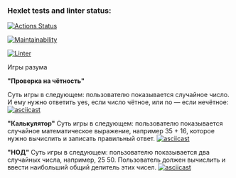 ### Hexlet tests and linter status:
[![Actions Status](https://github.com/OlegArtemiev/frontend-project-lvl1/workflows/hexlet-check/badge.svg)](https://github.com/OlegArtemiev/frontend-project-lvl1/actions)

[![Maintainability](https://api.codeclimate.com/v1/badges/a99a88d28ad37a79dbf6/maintainability)](https://codeclimate.com/github/codeclimate/codeclimate/maintainability)

[![Linter](https://github.com/OlegArtemiev/frontend-project-lvl1/actions/workflows/eslit.yml/badge.svg)](https://github.com/OlegArtemiev/frontend-project-lvl1/actions/workflows/eslit.yml)


Игры разума

**"Проверка на чётность"**

Суть игры в следующем: пользователю показывается случайное число. И ему нужно ответить yes, если число чётное, или no — если нечётное: 
[![asciicast](https://asciinema.org/a/lkCQ8rJx2QqeOGwlrcijtnKbs.svg)](https://asciinema.org/a/lkCQ8rJx2QqeOGwlrcijtnKbs)

**"Калькулятор"**
Суть игры в следующем: пользователю показывается случайное математическое выражение, например 35 + 16, которое нужно вычислить и записать правильный ответ.
[![asciicast](https://asciinema.org/a/17BH97ffOjuws3igemzyFVZod.svg)](https://asciinema.org/a/17BH97ffOjuws3igemzyFVZod)

**"НОД"**
Суть игры в следующем: пользователю показывается два случайных числа, например, 25 50. Пользователь должен вычислить и ввести наибольший общий делитель этих чисел.
[![asciicast](https://asciinema.org/a/jvqRBsTxwKpW0u1iMC0uPLB9U.svg)](https://asciinema.org/a/jvqRBsTxwKpW0u1iMC0uPLB9U)